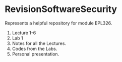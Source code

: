 # RevisionSoftwareSecurity
Represents a helpful repository for module EPL326.

1. Lecture 1-6
2. Lab 1
3. Notes for all the Lectures.
4. Codes from the Labs.
5. Personal presentation.
